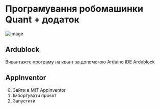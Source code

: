 # Програмувaння робомашинки Quant + додаток 
![image](https://github.com/robocode-pb/RC2023/assets/172953581/75ed7e1b-65b5-46de-9190-8550615dc39e)


## Ardublock

Вивантажте програму на квант за допомогою Arduino IDE Ardublock

## AppInventor

0. Зайти в MIT AppInventor
1. Імпортувати проєкт
2. Запустити
